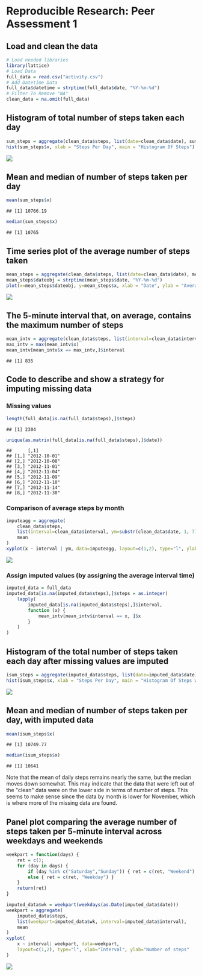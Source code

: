 # Reproducible Research: Peer Assessment 1

## Load and clean the data

```r
# Load needed libraries
library(lattice)
# Load Data
full_data = read.csv("activity.csv")
# Add Datetime Data
full_data$datetime = strptime(full_data$date, "%Y-%m-%d")
# Filter To Remove "NA"
clean_data = na.omit(full_data)
```

## Histogram of total number of steps taken each day

```r
sum_steps = aggregate(clean_data$steps, list(date=clean_data$date), sum)
hist(sum_steps$x, xlab = "Steps Per Day", main = "Histogram Of Steps")
```

![](PA1_template_files/figure-html/unnamed-chunk-2-1.png)<!-- -->

## Mean and median of number of steps taken per day

```r
mean(sum_steps$x)
```

```
## [1] 10766.19
```

```r
median(sum_steps$x)
```

```
## [1] 10765
```

## Time series plot of the average number of steps taken

```r
mean_steps = aggregate(clean_data$steps, list(date=clean_data$date), mean)
mean_steps$dateobj = strptime(mean_steps$date, "%Y-%m-%d")
plot(x=mean_steps$dateobj, y=mean_steps$x, xlab = "Date", ylab = "Average Steps", type="l", main = "Average Number Of Steps Taken In Each 5-Minute Interval by Day")
```

![](PA1_template_files/figure-html/unnamed-chunk-4-1.png)<!-- -->

## The 5-minute interval that, on average, contains the maximum number of steps

```r
mean_intv = aggregate(clean_data$steps, list(interval=clean_data$interval), mean)
max_intv = max(mean_intv$x)
mean_intv[mean_intv$x == max_intv,]$interval
```

```
## [1] 835
```

## Code to describe and show a strategy for imputing missing data
### Missing values

```r
length(full_data[is.na(full_data$steps),]$steps)
```

```
## [1] 2304
```

```r
unique(as.matrix(full_data[is.na(full_data$steps),]$date))
```

```
##      [,1]        
## [1,] "2012-10-01"
## [2,] "2012-10-08"
## [3,] "2012-11-01"
## [4,] "2012-11-04"
## [5,] "2012-11-09"
## [6,] "2012-11-10"
## [7,] "2012-11-14"
## [8,] "2012-11-30"
```
### Comparison of average steps by month

```r
imputeagg = aggregate(
    clean_data$steps,
    list(interval=clean_data$interval, ym=substr(clean_data$date, 1, 7)),
    mean
)
xyplot(x ~ interval | ym, data=imputeagg, layout=c(1,2), type="l", ylab="steps")
```

![](PA1_template_files/figure-html/unnamed-chunk-7-1.png)<!-- -->

### Assign imputed values (by assigning the average interval time)

```r
imputed_data = full_data
imputed_data[is.na(imputed_data$steps),]$steps = as.integer(
    lapply(
        imputed_data[is.na(imputed_data$steps),]$interval,
        function (x) {
            mean_intv[mean_intv$interval == x, ]$x
        }
    )
)
```

## Histogram of the total number of steps taken each day after missing values are imputed

```r
isum_steps = aggregate(imputed_data$steps, list(date=imputed_data$date), sum)
hist(isum_steps$x, xlab = "Steps Per Day", main = "Histogram Of Steps w/ Imputed")
```

![](PA1_template_files/figure-html/unnamed-chunk-9-1.png)<!-- -->

## Mean and median of number of steps taken per day, with imputed data

```r
mean(isum_steps$x)
```

```
## [1] 10749.77
```

```r
median(isum_steps$x)
```

```
## [1] 10641
```

Note that the mean of daily steps remains nearly the same, but the median moves down somewhat. This may indicate that the data that were left out of the "clean" data were on the lower side in terms of number of steps. This seems to make sense since the data by month is lower for November, which is where more of the missing data are found.

## Panel plot comparing the average number of steps taken per 5-minute interval across weekdays and weekends

```r
weekpart = function(days) {
    ret = c();
    for (day in days) {
        if (day %in% c("Saturday","Sunday")) { ret = c(ret, "Weekend") }
        else { ret = c(ret, "Weekday") }
    }
    return(ret)
}

imputed_data$wk = weekpart(weekdays(as.Date(imputed_data$date)))
weekpart = aggregate(
    imputed_data$steps,
    list(weekpart=imputed_data$wk, interval=imputed_data$interval),
    mean
)
xyplot(
    x ~ interval| weekpart, data=weekpart, 
    layout=c(1,2), type="l", xlab="Interval", ylab="Number of steps"
)
```

![](PA1_template_files/figure-html/unnamed-chunk-11-1.png)<!-- -->

